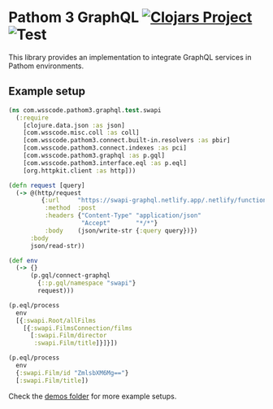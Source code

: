 # Pathom 3 GraphQL [![Clojars Project](https://img.shields.io/clojars/v/com.wsscode/pathom3-graphql.svg)](https://clojars.org/com.wsscode/pathom3-graphql) ![Test](https://github.com/wilkerlucio/pathom3-graphql/workflows/Test/badge.svg)

This library provides an implementation to integrate GraphQL services in Pathom environments.

## Example setup

```clojure
(ns com.wsscode.pathom3.graphql.test.swapi
  (:require
    [clojure.data.json :as json]
    [com.wsscode.misc.coll :as coll]
    [com.wsscode.pathom3.connect.built-in.resolvers :as pbir]
    [com.wsscode.pathom3.connect.indexes :as pci]
    [com.wsscode.pathom3.graphql :as p.gql]
    [com.wsscode.pathom3.interface.eql :as p.eql]
    [org.httpkit.client :as http]))

(defn request [query]
  (-> @(http/request
         {:url     "https://swapi-graphql.netlify.app/.netlify/functions/index"
          :method  :post
          :headers {"Content-Type" "application/json"
                    "Accept"       "*/*"}
          :body    (json/write-str {:query query})})
      :body
      json/read-str))

(def env
  (-> {}
      (p.gql/connect-graphql
        {::p.gql/namespace "swapi"}
        request)))

(p.eql/process
  env
  [{:swapi.Root/allFilms
    [{:swapi.FilmsConnection/films
      [:swapi.Film/director
       :swapi.Film/title]}]}])

(p.eql/process
  env
  {:swapi.Film/id "ZmlsbXM6Mg=="}
  [:swapi.Film/title])
```

Check the [demos folder](https://github.com/wilkerlucio/pathom3-graphql/tree/main/demos/com/wsscode/pathom3/graphql/demos) for more example setups.
